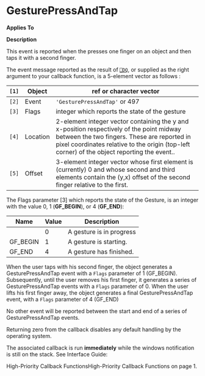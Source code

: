 



<h1 class="heading"><span class="name">GesturePressAndTap</span></h1>

**Applies To**


**Description**


This event is reported when the presses one finger on an object and then taps it with a second finger.


The event message reported as the result of [`⎕DQ`](../../Language/System%20Functions/dq.htm), or supplied as the right argument to your callback function, is a 5-element vector as follows :


| `[1]` | Object | ref or character vector |
| --- | --- | ---  |
| `[2]` | Event | `'GesturePressAndTap'` or 497 |
| `[3]` | Flags | integer which reports the state of the gesture |
| `[4]` | Location | 2-element integer vector containing the y and x-position respectively of the point midway between the two fingers. These are reported in pixel coordinates relative to the origin (top-left corner) of the object reporting the event.. |
| `[5]` | Offset | 3-element integer vector whose first element is (currently) 0 and whose second and third elements contain the (y,x) offset of the second finger relative to the first. |


The Flags parameter [3] which reports the state of the Gesture, is an integer with the value 0, 1 (**GF_BEGIN**), or 4 (**GF_END**):


| Name | Value | Description |
| --- | --- | ---  |
|  | 0 | A gesture is in progress |
| GF_BEGIN | 1 | A gesture is starting. |
| GF_END | 4 | A gesture has finished. |


When the user taps with his second finger, the object generates a GesturePressAndTap event with a `Flags` parameter of 1 (GF_BEGIN). Subsequently, until the user removes his first finger, it generates a series of GesturePressAndTap events with a `Flags` parameter of 0.  When the user lifts his first finger away, the object generates a final GesturePressAndTap  event, with a `Flags` parameter of 4 (GF_END)


No other event will be reported between the start and end of a series of GesturePressAndTap events.


Returning zero from the callback disables any default handling by the operating system.


The associated callback is run **immediately** while the windows notification is still on the stack. See 
Interface Guide: 

High-Priority Callback FunctionsHigh-Priority Callback Functions on page 1.


